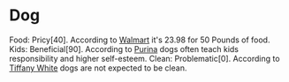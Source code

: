 # Dog
Food: Pricy[40]. According to [Walmart][1] it's 23.98 for 50 Pounds of food.
Kids: Beneficial[90]. According to [Purina][2] dogs often teach kids responsibility and higher self-esteem.
Clean: Problematic[0]. According to [Tiffany White][3] dogs are not expected to be clean.

[1]: https://www.walmart.com/browse/pets/dog-food/5440_202072_1015000
[2]: https://www.purina.com/dogs/dog-articles/getting-a-dog/are-dogs-good-for-children
[3]: https://barkpost.com/dog-hygiene-basics/

